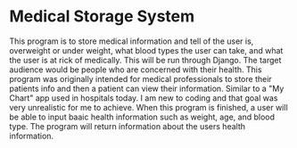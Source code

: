 # Medical Storage System
 This program is to store medical information and tell of the user is, overweight or under weight, what blood types the user can take, and what the user is at rick of medically. This will be run through Django. The target audience would be people who are concerned with their health. This program was originally intended for medical professionals to store their patients info and then a patient can view their information. Similar to a "My Chart" app used in hospitals today. I am new to coding and that goal was very unrealistic for me to achieve. 
When this program is finished, a user will be able to input baaic health information such as weight, age, and blood type. The program will return information about the users health information. 
